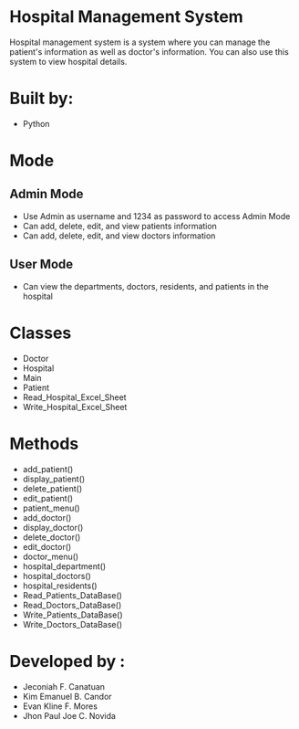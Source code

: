 # Hospital Management System

Hospital management system is a system where you can manage the patient's information as well as doctor's information. You can also use this system to view hospital details.

# Built by:
  - Python

# Mode
## Admin Mode
  - Use Admin as username and 1234 as password to access Admin Mode
  - Can add, delete, edit, and view patients information
  - Can add, delete, edit, and view doctors information
  
## User Mode
  - Can view the departments, doctors, residents, and patients in the hospital
  
# Classes
  - Doctor
  - Hospital
  - Main
  - Patient
  - Read_Hospital_Excel_Sheet
  - Write_Hospital_Excel_Sheet
   
# Methods
  - add_patient()
  - display_patient()
  - delete_patient()
  - edit_patient()
  - patient_menu()
  - add_doctor()
  - display_doctor()
  - delete_doctor()
  - edit_doctor()
  - doctor_menu()
  - hospital_department()
  - hospital_doctors()
  - hospital_residents()
  - Read_Patients_DataBase()
  - Read_Doctors_DataBase()
  - Write_Patients_DataBase()
  - Write_Doctors_DataBase()
  
# Developed by :
  - Jeconiah F. Canatuan
  - Kim Emanuel B. Candor
  - Evan Kline F. Mores
  - Jhon Paul Joe C. Novida

